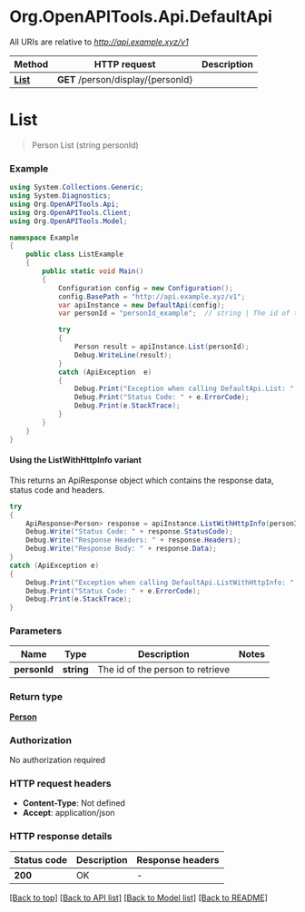 # Org.OpenAPITools.Api.DefaultApi

All URIs are relative to *http://api.example.xyz/v1*

| Method | HTTP request | Description |
|--------|--------------|-------------|
| [**List**](DefaultApi.md#list) | **GET** /person/display/{personId} |  |

<a name="list"></a>
# **List**
> Person List (string personId)



### Example
```csharp
using System.Collections.Generic;
using System.Diagnostics;
using Org.OpenAPITools.Api;
using Org.OpenAPITools.Client;
using Org.OpenAPITools.Model;

namespace Example
{
    public class ListExample
    {
        public static void Main()
        {
            Configuration config = new Configuration();
            config.BasePath = "http://api.example.xyz/v1";
            var apiInstance = new DefaultApi(config);
            var personId = "personId_example";  // string | The id of the person to retrieve

            try
            {
                Person result = apiInstance.List(personId);
                Debug.WriteLine(result);
            }
            catch (ApiException  e)
            {
                Debug.Print("Exception when calling DefaultApi.List: " + e.Message);
                Debug.Print("Status Code: " + e.ErrorCode);
                Debug.Print(e.StackTrace);
            }
        }
    }
}
```

#### Using the ListWithHttpInfo variant
This returns an ApiResponse object which contains the response data, status code and headers.

```csharp
try
{
    ApiResponse<Person> response = apiInstance.ListWithHttpInfo(personId);
    Debug.Write("Status Code: " + response.StatusCode);
    Debug.Write("Response Headers: " + response.Headers);
    Debug.Write("Response Body: " + response.Data);
}
catch (ApiException e)
{
    Debug.Print("Exception when calling DefaultApi.ListWithHttpInfo: " + e.Message);
    Debug.Print("Status Code: " + e.ErrorCode);
    Debug.Print(e.StackTrace);
}
```

### Parameters

| Name | Type | Description | Notes |
|------|------|-------------|-------|
| **personId** | **string** | The id of the person to retrieve |  |

### Return type

[**Person**](Person.md)

### Authorization

No authorization required

### HTTP request headers

 - **Content-Type**: Not defined
 - **Accept**: application/json


### HTTP response details
| Status code | Description | Response headers |
|-------------|-------------|------------------|
| **200** | OK |  -  |

[[Back to top]](#) [[Back to API list]](../../README.md#documentation-for-api-endpoints) [[Back to Model list]](../../README.md#documentation-for-models) [[Back to README]](../../README.md)

